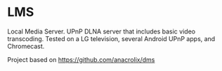 # LMS
Local Media Server. UPnP DLNA server that includes basic video transcoding. Tested on a LG television, several Android UPnP apps, and Chromecast.

Project based on https://github.com/anacrolix/dms
